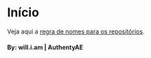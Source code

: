 # Início

Veja aqui a [regra de nomes para os repositórios](reposNames.md).

#### By: will.i.am | AuthentyAE
